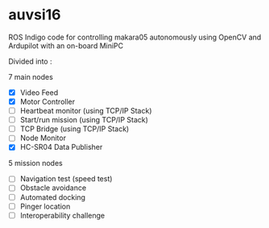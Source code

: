 # auvsi16
ROS Indigo code for controlling makara05 autonomously using OpenCV and Ardupilot with an on-board MiniPC

Divided into :

7 main nodes

- [x] Video Feed
- [x] Motor Controller
- [ ] Heartbeat monitor (using TCP/IP Stack)
- [ ] Start/run mission (using TCP/IP Stack) 
- [ ] TCP Bridge (using TCP/IP Stack)
- [ ] Node Monitor
- [x] HC-SR04 Data Publisher

5 mission nodes

- [ ] Navigation test (speed test)
- [ ] Obstacle avoidance
- [ ] Automated docking
- [ ] Pinger location
- [ ] Interoperability challenge
